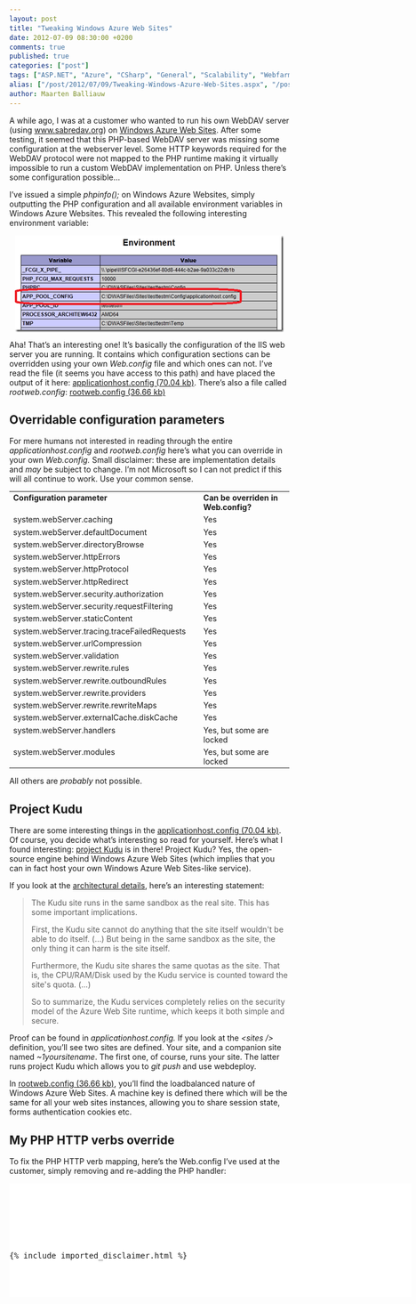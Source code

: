 ```yaml
---
layout: post
title: "Tweaking Windows Azure Web Sites"
date: 2012-07-09 08:30:00 +0200
comments: true
published: true
categories: ["post"]
tags: ["ASP.NET", "Azure", "CSharp", "General", "Scalability", "Webfarm"]
alias: ["/post/2012/07/09/Tweaking-Windows-Azure-Web-Sites.aspx", "/post/2012/07/09/tweaking-windows-azure-web-sites.aspx"]
author: Maarten Balliauw
---
```

<p>A while ago, I was at a customer who wanted to run his own WebDAV server (using <a href="http://www.sabredav.org">www.sabredav.org</a>) on <a href="http://www.windowsazure.com" target="_blank">Windows Azure Web Sites</a>. After some testing, it seemed that this PHP-based WebDAV server was missing some configuration at the webserver level. Some HTTP keywords required for the WebDAV protocol were not mapped to the PHP runtime making it virtually impossible to run a custom WebDAV implementation on PHP. Unless there&rsquo;s some configuration possible&hellip;</p>
<p>I&rsquo;ve issued a simple <em>phpinfo();</em> on Windows Azure Websites, simply outputting the PHP configuration and all available environment variables in Windows Azure Websites. This revealed the following interesting environment variable:</p>
<p><a href="/images/image_206.png"><img style="background-image: none; margin: 5px auto; padding-left: 0px; padding-right: 0px; display: block; float: none; padding-top: 0px; border: 0px;" title="Windows Azure Web Sites web.config" src="/images/image_thumb_171.png" border="0" alt="Windows Azure Web Sites web.config" width="484" height="174" /></a></p>
<p>Aha! That&rsquo;s an interesting one! It&rsquo;s basically the configuration of the IIS web server you are running. It contains which configuration sections can be overridden using your own <em>Web.config</em> file and which ones can not. I&rsquo;ve read the file (it seems you have access to this path) and have placed the output of it here: <a href="/files/2012/7/applicationhost.config">applicationhost.config (70.04 kb)</a>. There&rsquo;s also a file called <em>rootweb.config</em>: <a href="/files/2012/7/rootweb.config">rootweb.config (36.66 kb)</a></p>
<h2>Overridable configuration parameters</h2>
<p>For mere humans not interested in reading through the entire <em>applicationhost.config</em> and <em>rootweb.config</em> here&rsquo;s what you can override in your own <em>Web.config. </em>Small disclaimer: these are implementation details and <em>may</em> be subject to change. I&rsquo;m not Microsoft so I can not predict if this will all continue to work. Use your common sense.</p>
<table border="0" cellspacing="0" cellpadding="2" width="508">
<tbody>
<tr>
<td width="335" valign="top"><strong>Configuration parameter</strong></td>
<td width="171" valign="top"><strong>Can be overriden in Web.config?</strong></td>
</tr>
<tr>
<td width="335" valign="top">system.webServer.caching</td>
<td width="171" valign="top">Yes</td>
</tr>
<tr>
<td width="335" valign="top">system.webServer.defaultDocument</td>
<td width="171" valign="top">Yes</td>
</tr>
<tr>
<td width="335" valign="top">system.webServer.directoryBrowse</td>
<td width="171" valign="top">Yes</td>
</tr>
<tr>
<td width="335" valign="top">system.webServer.httpErrors</td>
<td width="171" valign="top">Yes</td>
</tr>
<tr>
<td width="335" valign="top">system.webServer.httpProtocol</td>
<td width="171" valign="top">Yes</td>
</tr>
<tr>
<td width="335" valign="top">system.webServer.httpRedirect</td>
<td width="171" valign="top">Yes</td>
</tr>
<tr>
<td width="335" valign="top">system.webServer.security.authorization</td>
<td width="171" valign="top">Yes</td>
</tr>
<tr>
<td width="335" valign="top">system.webServer.security.requestFiltering</td>
<td width="171" valign="top">Yes</td>
</tr>
<tr>
<td width="335" valign="top">system.webServer.staticContent</td>
<td width="171" valign="top">Yes</td>
</tr>
<tr>
<td width="335" valign="top">system.webServer.tracing.traceFailedRequests</td>
<td width="171" valign="top">Yes</td>
</tr>
<tr>
<td width="335" valign="top">system.webServer.urlCompression</td>
<td width="171" valign="top">Yes</td>
</tr>
<tr>
<td width="335" valign="top">system.webServer.validation</td>
<td width="171" valign="top">Yes</td>
</tr>
<tr>
<td width="335" valign="top">system.webServer.rewrite.rules</td>
<td width="171" valign="top">Yes</td>
</tr>
<tr>
<td width="335" valign="top">system.webServer.rewrite.outboundRules</td>
<td width="171" valign="top">Yes</td>
</tr>
<tr>
<td width="335" valign="top">system.webServer.rewrite.providers</td>
<td width="171" valign="top">Yes</td>
</tr>
<tr>
<td width="335" valign="top">system.webServer.rewrite.rewriteMaps</td>
<td width="171" valign="top">Yes</td>
</tr>
<tr>
<td width="335" valign="top">system.webServer.externalCache.diskCache</td>
<td width="171" valign="top">Yes</td>
</tr>
<tr>
<td width="335" valign="top">system.webServer.handlers</td>
<td width="171" valign="top">Yes, but some are locked</td>
</tr>
<tr>
<td width="335" valign="top">system.webServer.modules</td>
<td width="171" valign="top">Yes, but some are locked</td>
</tr>
</tbody>
</table>
<p>All others are <em>probably</em> not possible.</p>
<h2>Project Kudu</h2>
<p>There are some interesting things in the <a href="/files/2012/7/applicationhost.config">applicationhost.config (70.04 kb)</a>. Of course, you decide what&rsquo;s interesting so read for yourself. Here&rsquo;s what I found interesting: <a href="https://github.com/projectkudu/kudu/" target="_blank">project Kudu</a> is in there! Project Kudu? Yes, the open-source engine behind Windows Azure Web Sites (which implies that you can in fact host your own Windows Azure Web Sites-like service).</p>
<p>If you look at the <a href="https://github.com/projectkudu/kudu/wiki/Kudu-architecture" target="_blank">architectural details</a>, here&rsquo;s an interesting statement:</p>


<blockquote>
<p>The Kudu site runs in the same sandbox as the real site. This has some important implications.</p>
<p>First, the Kudu site cannot do anything that the site itself wouldn't be able to do itself. (&hellip;) But being in the same sandbox as the site, the only thing it can harm is the site itself.</p>
<p>Furthermore, the Kudu site shares the same quotas as the site. That is, the CPU/RAM/Disk used by the Kudu service is counted toward the site's quota. (&hellip;)</p>
<p>So to summarize, the Kudu services completely relies on the security model of the Azure Web Site runtime, which keeps it both simple and secure.</p>


</blockquote>


<p>Proof can be found in <em>applicationhost.config. </em>If you look at the<em> &lt;sites /&gt;</em> definition, you&rsquo;ll see two sites are defined. Your site, and a companion site named <em>~1yoursitename</em>. The first one, of course, runs your site. The latter runs project Kudu which allows you to <em>git push</em> and use webdeploy.</p>
<p>In <a href="/files/2012/7/rootweb.config">rootweb.config (36.66 kb)</a>, you&rsquo;ll find the loadbalanced nature of Windows Azure Web Sites. A machine key is defined there which will be the same for all your web sites instances, allowing you to share session state, forms authentication cookies etc.</p>
<h2>My PHP HTTP verbs override</h2>
<p>To fix the PHP HTTP verb mapping, here&rsquo;s the Web.config I&rsquo;ve used at the customer, simply removing and re-adding the PHP handler:</p>
<div id="scid:9D7513F9-C04C-4721-824A-2B34F0212519:c8d9141d-1dd5-4d53-86a2-8aa63a126473" class="wlWriterEditableSmartContent" style="margin: 0px; display: inline; float: none; padding: 0px;">
<pre style="width: 723px; height: 204px; background-color: white; overflow: auto;"><div><!--

Code highlighting produced by Actipro CodeHighlighter (freeware)
http://www.CodeHighlighter.com/

--><span style="color: #008080;"> 1</span> <span style="color: #0000ff;">&lt;?</span><span style="color: #ff00ff;">xml version="1.0" encoding="UTF-8"</span><span style="color: #0000ff;">?&gt;</span><span style="color: #000000;">
</span><span style="color: #008080;"> 2</span> <span style="color: #0000ff;">&lt;</span><span style="color: #800000;">configuration</span><span style="color: #0000ff;">&gt;</span><span style="color: #000000;">
</span><span style="color: #008080;"> 3</span> <span style="color: #000000;">    </span><span style="color: #0000ff;">&lt;</span><span style="color: #800000;">system.webServer</span><span style="color: #0000ff;">&gt;</span><span style="color: #000000;">
</span><span style="color: #008080;"> 4</span> <span style="color: #000000;">        </span><span style="color: #0000ff;">&lt;</span><span style="color: #800000;">handlers</span><span style="color: #0000ff;">&gt;</span><span style="color: #000000;">
</span><span style="color: #008080;"> 5</span> <span style="color: #000000;">            </span><span style="color: #0000ff;">&lt;</span><span style="color: #800000;">remove </span><span style="color: #ff0000;">name</span><span style="color: #0000ff;">="PHP53_via_FastCGI"</span><span style="color: #ff0000;"> </span><span style="color: #0000ff;">/&gt;</span><span style="color: #000000;">
</span><span style="color: #008080;"> 6</span> <span style="color: #000000;">            </span><span style="color: #0000ff;">&lt;</span><span style="color: #800000;">add </span><span style="color: #ff0000;">name</span><span style="color: #0000ff;">="PHP53_via_FastCGI"</span><span style="color: #ff0000;"> path</span><span style="color: #0000ff;">="*.php"</span><span style="color: #ff0000;">
</span><span style="color: #008080;"> 7</span> <span style="color: #ff0000;">                 verb</span><span style="color: #0000ff;">="GET, PUT, POST, HEAD, OPTIONS, TRACE, PROPFIND, PROPPATCH, MKCOL, COPY, MOVE, LOCK, UNLOCK"</span><span style="color: #ff0000;"> modules</span><span style="color: #0000ff;">="FastCgiModule"</span><span style="color: #ff0000;"> scriptProcessor</span><span style="color: #0000ff;">="D:\Program Files (x86)\PHP\v5.3\php-cgi.exe"</span><span style="color: #ff0000;">
</span><span style="color: #008080;"> 8</span> <span style="color: #ff0000;">                 resourceType</span><span style="color: #0000ff;">="Either"</span><span style="color: #ff0000;"> requireAccess</span><span style="color: #0000ff;">="Script"</span><span style="color: #ff0000;"> </span><span style="color: #0000ff;">/&gt;</span><span style="color: #000000;">
</span><span style="color: #008080;"> 9</span> <span style="color: #000000;">        </span><span style="color: #0000ff;">&lt;/</span><span style="color: #800000;">handlers</span><span style="color: #0000ff;">&gt;</span><span style="color: #000000;">
</span><span style="color: #008080;">10</span> <span style="color: #000000;">    </span><span style="color: #0000ff;">&lt;/</span><span style="color: #800000;">system.webServer</span><span style="color: #0000ff;">&gt;</span><span style="color: #000000;">
</span><span style="color: #008080;">11</span> <span style="color: #0000ff;">&lt;/</span><span style="color: #800000;">configuration</span><span style="color: #0000ff;">&gt;</span></div></pre>
<!-- Code inserted with Steve Dunn's Windows Live Writer Code Formatter Plugin.  http://dunnhq.com --></div>
<p>&nbsp;</p>

{% include imported_disclaimer.html %}

